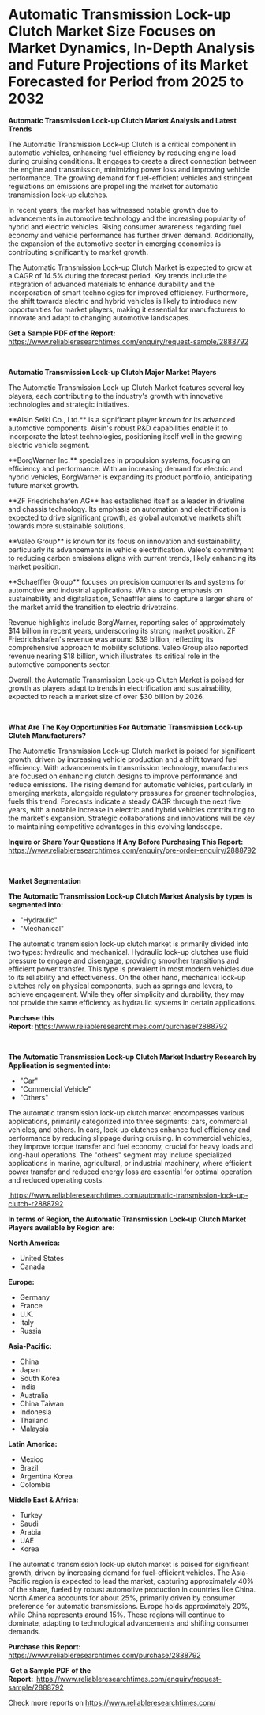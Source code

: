 <p><h1>Automatic Transmission Lock-up Clutch Market Size Focuses on Market Dynamics, In-Depth Analysis and Future Projections of its Market Forecasted for Period from 2025 to 2032</h1></p><p><strong>Automatic Transmission Lock-up Clutch Market Analysis and Latest Trends</strong></p>
<p><p>The Automatic Transmission Lock-up Clutch is a critical component in automatic vehicles, enhancing fuel efficiency by reducing engine load during cruising conditions. It engages to create a direct connection between the engine and transmission, minimizing power loss and improving vehicle performance. The growing demand for fuel-efficient vehicles and stringent regulations on emissions are propelling the market for automatic transmission lock-up clutches.</p><p>In recent years, the market has witnessed notable growth due to advancements in automotive technology and the increasing popularity of hybrid and electric vehicles. Rising consumer awareness regarding fuel economy and vehicle performance has further driven demand. Additionally, the expansion of the automotive sector in emerging economies is contributing significantly to market growth.</p><p>The Automatic Transmission Lock-up Clutch Market is expected to grow at a CAGR of 14.5% during the forecast period. Key trends include the integration of advanced materials to enhance durability and the incorporation of smart technologies for improved efficiency. Furthermore, the shift towards electric and hybrid vehicles is likely to introduce new opportunities for market players, making it essential for manufacturers to innovate and adapt to changing automotive landscapes.</p></p>
<p><strong>Get a Sample PDF of the Report:&nbsp;</strong> <a href="https://www.reliableresearchtimes.com/enquiry/request-sample/2888792?utm_campaign=2638&utm_medium=2&utm_source=Github&utm_content=ia&utm_term=14032025&utm_id=automatic-transmission-lock-up-clutch">https://www.reliableresearchtimes.com/enquiry/request-sample/2888792</a></p>
<p>&nbsp;</p>
<p><strong>Automatic Transmission Lock-up Clutch Major Market Players</strong></p>
<p><p>The Automatic Transmission Lock-up Clutch Market features several key players, each contributing to the industry's growth with innovative technologies and strategic initiatives. </p><p>**Aisin Seiki Co., Ltd.** is a significant player known for its advanced automotive components. Aisin's robust R&D capabilities enable it to incorporate the latest technologies, positioning itself well in the growing electric vehicle segment. </p><p>**BorgWarner Inc.** specializes in propulsion systems, focusing on efficiency and performance. With an increasing demand for electric and hybrid vehicles, BorgWarner is expanding its product portfolio, anticipating future market growth.</p><p>**ZF Friedrichshafen AG** has established itself as a leader in driveline and chassis technology. Its emphasis on automation and electrification is expected to drive significant growth, as global automotive markets shift towards more sustainable solutions.</p><p>**Valeo Group** is known for its focus on innovation and sustainability, particularly its advancements in vehicle electrification. Valeo's commitment to reducing carbon emissions aligns with current trends, likely enhancing its market position.</p><p>**Schaeffler Group** focuses on precision components and systems for automotive and industrial applications. With a strong emphasis on sustainability and digitalization, Schaeffler aims to capture a larger share of the market amid the transition to electric drivetrains.</p><p>Revenue highlights include BorgWarner, reporting sales of approximately $14 billion in recent years, underscoring its strong market position. ZF Friedrichshafen's revenue was around $39 billion, reflecting its comprehensive approach to mobility solutions. Valeo Group also reported revenue nearing $18 billion, which illustrates its critical role in the automotive components sector.</p><p>Overall, the Automatic Transmission Lock-up Clutch Market is poised for growth as players adapt to trends in electrification and sustainability, expected to reach a market size of over $30 billion by 2026.</p></p>
<p>&nbsp;</p>
<p><strong>What Are The Key Opportunities For Automatic Transmission Lock-up Clutch Manufacturers?</strong></p>
<p><p>The Automatic Transmission Lock-up Clutch market is poised for significant growth, driven by increasing vehicle production and a shift toward fuel efficiency. With advancements in transmission technology, manufacturers are focused on enhancing clutch designs to improve performance and reduce emissions. The rising demand for automatic vehicles, particularly in emerging markets, alongside regulatory pressures for greener technologies, fuels this trend. Forecasts indicate a steady CAGR through the next five years, with a notable increase in electric and hybrid vehicles contributing to the market's expansion. Strategic collaborations and innovations will be key to maintaining competitive advantages in this evolving landscape.</p></p>
<p><strong>Inquire or Share Your Questions If Any Before Purchasing This Report:</strong> <a href="https://www.reliableresearchtimes.com/enquiry/pre-order-enquiry/2888792?utm_campaign=2638&utm_medium=2&utm_source=Github&utm_content=ia&utm_term=14032025&utm_id=automatic-transmission-lock-up-clutch">https://www.reliableresearchtimes.com/enquiry/pre-order-enquiry/2888792</a></p>
<p>&nbsp;</p>
<p><strong>Market Segmentation</strong></p>
<p><strong>The Automatic Transmission Lock-up Clutch Market Analysis by types is segmented into:</strong></p>
<p><ul><li>"Hydraulic"</li><li>"Mechanical"</li></ul></p>
<p><p>The automatic transmission lock-up clutch market is primarily divided into two types: hydraulic and mechanical. Hydraulic lock-up clutches use fluid pressure to engage and disengage, providing smoother transitions and efficient power transfer. This type is prevalent in most modern vehicles due to its reliability and effectiveness. On the other hand, mechanical lock-up clutches rely on physical components, such as springs and levers, to achieve engagement. While they offer simplicity and durability, they may not provide the same efficiency as hydraulic systems in certain applications.</p></p>
<p><strong>Purchase this Report:&nbsp;</strong><a href="https://www.reliableresearchtimes.com/purchase/2888792?utm_campaign=2638&utm_medium=2&utm_source=Github&utm_content=ia&utm_term=14032025&utm_id=automatic-transmission-lock-up-clutch">https://www.reliableresearchtimes.com/purchase/2888792</a></p>
<p>&nbsp;</p>
<p><strong>The Automatic Transmission Lock-up Clutch Market Industry Research by Application is segmented into:</strong></p>
<p><ul><li>"Car"</li><li>"Commercial Vehicle"</li><li>"Others"</li></ul></p>
<p><p>The automatic transmission lock-up clutch market encompasses various applications, primarily categorized into three segments: cars, commercial vehicles, and others. In cars, lock-up clutches enhance fuel efficiency and performance by reducing slippage during cruising. In commercial vehicles, they improve torque transfer and fuel economy, crucial for heavy loads and long-haul operations. The "others" segment may include specialized applications in marine, agricultural, or industrial machinery, where efficient power transfer and reduced energy loss are essential for optimal operation and reduced operating costs.</p></p>
<p><a href="https://www.reliableresearchtimes.com/automatic-transmission-lock-up-clutch-r2888792?utm_campaign=2638&utm_medium=2&utm_source=Github&utm_content=ia&utm_term=14032025&utm_id=automatic-transmission-lock-up-clutch">&nbsp;https://www.reliableresearchtimes.com/automatic-transmission-lock-up-clutch-r2888792</a></p>
<p><strong>In terms of Region, the Automatic Transmission Lock-up Clutch Market Players available by Region are:</strong></p>
<p>
    <p> <strong> North America: </strong>
        <ul>
            <li>United States</li>
            <li>Canada</li>
        </ul>
        </p> 
    <p> <strong> Europe: </strong>
        <ul>
            <li>Germany</li>
            <li>France</li>
            <li>U.K.</li>
            <li>Italy</li>
            <li>Russia</li>
        </ul>
        </p> 
    <p> <strong> Asia-Pacific: </strong>
        <ul>
            <li>China</li>
            <li>Japan</li>
            <li>South Korea</li>
            <li>India</li>
            <li>Australia</li>
            <li>China Taiwan</li>
            <li>Indonesia</li>
            <li>Thailand</li>
            <li>Malaysia</li>
        </ul>
        </p> 
    <p> <strong> Latin America: </strong>
        <ul>
            <li>Mexico</li>
            <li>Brazil</li>
            <li>Argentina Korea</li>
            <li>Colombia</li>
        </ul>
        </p> 
    <p> <strong> Middle East & Africa: </strong>
        <ul>
            <li>Turkey</li>
            <li>Saudi</li>
            <li>Arabia</li>
            <li>UAE</li>
            <li>Korea</li>
        </ul>
    </p>
    </p>
<p><p>The automatic transmission lock-up clutch market is poised for significant growth, driven by increasing demand for fuel-efficient vehicles. The Asia-Pacific region is expected to lead the market, capturing approximately 40% of the share, fueled by robust automotive production in countries like China. North America accounts for about 25%, primarily driven by consumer preference for automatic transmissions. Europe holds approximately 20%, while China represents around 15%. These regions will continue to dominate, adapting to technological advancements and shifting consumer demands.</p></p>
<p><strong>Purchase this Report: </strong><a href="https://www.reliableresearchtimes.com/purchase/2888792?utm_campaign=2638&utm_medium=2&utm_source=Github&utm_content=ia&utm_term=14032025&utm_id=automatic-transmission-lock-up-clutch">https://www.reliableresearchtimes.com/purchase/2888792</a></p>
<p>&nbsp;<strong>Get a Sample PDF of the Report:&nbsp;&nbsp;</strong><a href="https://www.reliableresearchtimes.com/enquiry/request-sample/2888792?utm_campaign=2638&utm_medium=2&utm_source=Github&utm_content=ia&utm_term=14032025&utm_id=automatic-transmission-lock-up-clutch">https://www.reliableresearchtimes.com/enquiry/request-sample/2888792</a></p>
<p><strong></strong></p>
<p>Check more reports on <a href="https://www.reliableresearchtimes.com/?utm_campaign=2638&utm_medium=2&utm_source=Github&utm_content=ia&utm_term=14032025&utm_id=automatic-transmission-lock-up-clutch">https://www.reliableresearchtimes.com/</a></p>